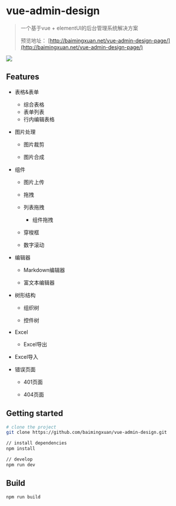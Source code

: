 # vue-admin-design

> 一个基于vue + elementUI的后台管理系统解决方案
>
> 预览地址： [http://baimingxuan.net/vue-admin-design-page/](http://baimingxuan.net/vue-admin-design-page/)

![](https://media-1256714386.cos.ap-guangzhou.myqcloud.com/images/home.png)

## Features

- 表格&表单
  - 综合表格
  - 表单列表
  - 行内编辑表格

- 图片处理

  - 图片裁剪

  - 图片合成

- 组件
  - 图片上传

  - 拖拽

  - 列表拖拽

    - 组件拖拽

  - 穿梭框

  - 数字滚动

- 编辑器

  - Markdown编辑器

  - 富文本编辑器

- 树形结构
  - 组织树

  - 控件树

- Excel
  - Excel导出
- Excel导入

- 错误页面

  - 401页面

  - 404页面

## Getting started

``` bash
# clone the project
git clone https://github.com/baimingxuan/vue-admin-design.git

// install dependencies
npm install

// develop
npm run dev
```

## Build

```bash
npm run build
```

